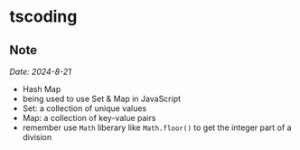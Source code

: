 # tscoding

## Note

*Date: 2024-8-21*

- Hash Map
- being used to use Set & Map in JavaScript
- Set: a collection of unique values
- Map: a collection of key-value pairs
- remember use `Math` liberary  like `Math.floor()` to get the integer part of a division
